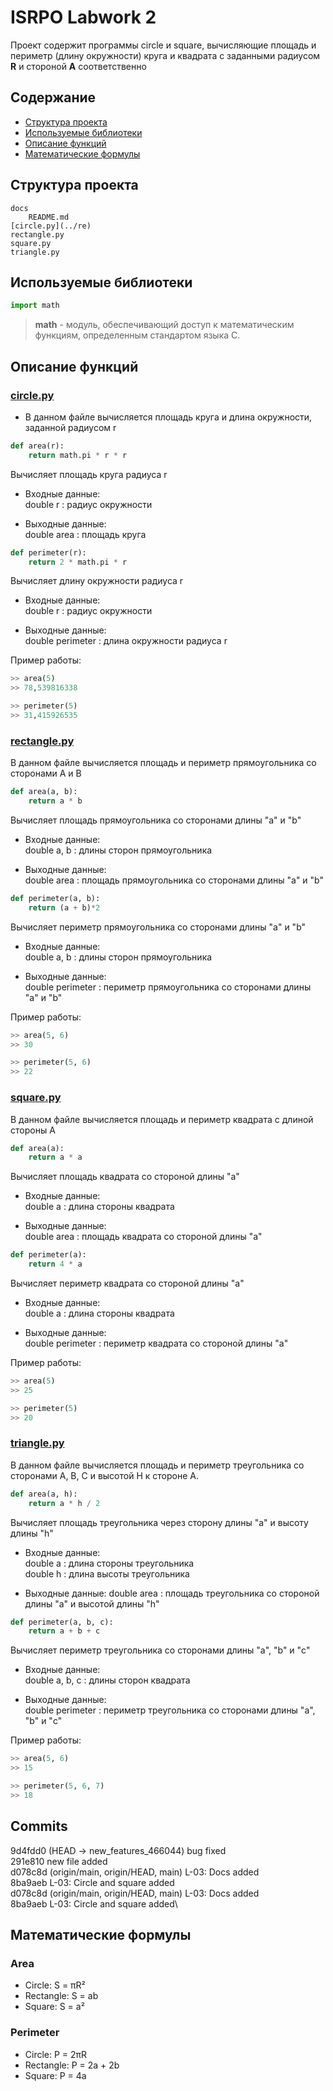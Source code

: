 # ISRPO Labwork 2
Проект содержит программы circle и square, вычисляющие площадь и периметр (длину окружности) круга и квадрата с заданными радиусом **R** и стороной **A** соответственно
## Содержание
- [Структура проекта](#Cтруктура-проекта)
- [Используемые библиотеки](#Используемые-библиотеки)
- [Описание функций](#Описание-функций)
- [Математические формулы](#Математические-формулы)

## Структура проекта
    docs
        README.md
    [circle.py](../re)
    rectangle.py
    square.py
    triangle.py


## Используемые библиотеки
```python
import math
```
> **math** - модуль, обеспечивающий доступ к математическим функциям, определенным стандартом языка C.

## Описание функций
### [circle.py](../circle.py)
- В данном файле вычисляется площадь круга и длина окружности, заданной радиусом r

``` python
def area(r):
    return math.pi * r * r
```
Вычисляет площадь круга радиуса r

- Входные данные:\
    double r : радиус окружности

- Выходные данные:\
    double area : площадь круга


```python
def perimeter(r):
    return 2 * math.pi * r
```

Вычисляет длину окружности 
радиуса r

- Входные данные:\
    double r : радиус окружности

- Выходные данные:\
    double perimeter : длина окружности 
    радиуса r

Пример работы:
```python
>> area(5)
>> 78,539816338

>> perimeter(5)
>> 31,415926535
```
### [rectangle.py](../rectangle.py)
В данном файле вычисляется площадь и периметр прямоугольника со сторонами A и B
```py
def area(a, b): 
    return a * b 
```
Вычисляет площадь прямоугольника со 
сторонами длины "a" и "b"

- Входные данные:\
    double a, b : длины сторон прямоугольника

- Выходные данные:\
    double area : площадь прямоугольника со сторонами длины "a" и "b"


``` py
def perimeter(a, b): 
    return (a + b)*2 
```
Вычисляет периметр прямоугольника со 
сторонами длины "a" и "b"

- Входные данные:\
double a, b : длины сторон прямоугольника

- Выходные данные:\
double perimeter : периметр прямоугольника со сторонами длины "a" и "b"

Пример работы:
```python
>> area(5, 6)
>> 30

>> perimeter(5, 6)
>> 22
```

### [square.py](../square.py)
В данном файле вычисляется площадь и периметр квадрата с длиной стороны А
```python
def area(a):
    return a * a
```

Вычисляет площадь квадрата со стороной длины "a"

- Входные данные:\
double a : длина стороны квадрата

- Выходные данные:\
double area : площадь квадрата со стороной длины "a"

```py
def perimeter(a):
    return 4 * a
```
Вычисляет периметр квадрата со стороной длины "a"

- Входные данные:\
double a : длина стороны квадрата

- Выходные данные:\
double perimeter : периметр квадрата со стороной длины "a"

Пример работы:
```python
>> area(5)
>> 25

>> perimeter(5)
>> 20
```

### [triangle.py](../triangle.py)
В данном файле вычисляется площадь и периметр треугольника со сторонами A, B, C и высотой H к стороне А.
```py
def area(a, h): 
    return a * h / 2 
```
Вычисляет площадь треугольника через сторону длины "a"
и высоту длины "h"

- Входные данные:\
double a : длина стороны треугольника\
double h : длина высоты треугольника

- Выходные данные:
double area : площадь треугольника со стороной длины "a" и высотой длины "h"

```py
def perimeter(a, b, c): 
    return a + b + c 
```
Вычисляет периметр треугольника со сторонами длины "a", "b" и "c"

- Входные данные:\
double a, b, c : длины сторон квадрата

- Выходные данные:\
double perimeter : периметр треугольника 
со сторонами длины "a", "b" и "c"

Пример работы:
```python
>> area(5, 6)
>> 15

>> perimeter(5, 6, 7)
>> 18
```
## Commits
9d4fdd0 (HEAD -> new_features_466044) bug fixed\
291e810 new file added\
d078c8d (origin/main, origin/HEAD, main) L-03: Docs added\
8ba9aeb L-03: Circle and square added\
d078c8d (origin/main, origin/HEAD, main) L-03: Docs added\
8ba9aeb L-03: Circle and square added\

## Математические формулы
### Area
- Circle: S = πR²
- Rectangle: S = ab
- Square: S = a²

### Perimeter
- Circle: P = 2πR
- Rectangle: P = 2a + 2b
- Square: P = 4a